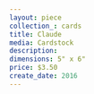 ```yaml
---
layout: piece
collection_: cards
title: Claude
media: Cardstock
description:
dimensions: 5" x 6"
price: $3.50
create_date: 2016
---
```

